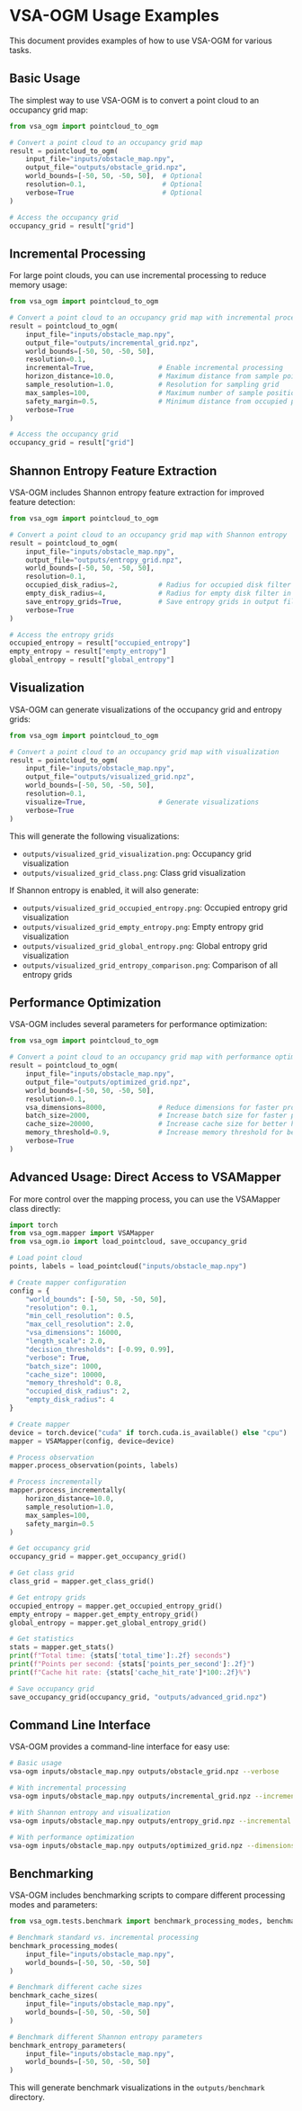 # VSA-OGM Usage Examples

This document provides examples of how to use VSA-OGM for various tasks.

## Basic Usage

The simplest way to use VSA-OGM is to convert a point cloud to an occupancy grid map:

```python
from vsa_ogm import pointcloud_to_ogm

# Convert a point cloud to an occupancy grid map
result = pointcloud_to_ogm(
    input_file="inputs/obstacle_map.npy",
    output_file="outputs/obstacle_grid.npz",
    world_bounds=[-50, 50, -50, 50],  # Optional
    resolution=0.1,                   # Optional
    verbose=True                      # Optional
)

# Access the occupancy grid
occupancy_grid = result["grid"]
```

## Incremental Processing

For large point clouds, you can use incremental processing to reduce memory usage:

```python
from vsa_ogm import pointcloud_to_ogm

# Convert a point cloud to an occupancy grid map with incremental processing
result = pointcloud_to_ogm(
    input_file="inputs/obstacle_map.npy",
    output_file="outputs/incremental_grid.npz",
    world_bounds=[-50, 50, -50, 50],
    resolution=0.1,
    incremental=True,                # Enable incremental processing
    horizon_distance=10.0,           # Maximum distance from sample points
    sample_resolution=1.0,           # Resolution for sampling grid
    max_samples=100,                 # Maximum number of sample positions
    safety_margin=0.5,               # Minimum distance from occupied points for sampling
    verbose=True
)

# Access the occupancy grid
occupancy_grid = result["grid"]
```

## Shannon Entropy Feature Extraction

VSA-OGM includes Shannon entropy feature extraction for improved feature detection:

```python
from vsa_ogm import pointcloud_to_ogm

# Convert a point cloud to an occupancy grid map with Shannon entropy
result = pointcloud_to_ogm(
    input_file="inputs/obstacle_map.npy",
    output_file="outputs/entropy_grid.npz",
    world_bounds=[-50, 50, -50, 50],
    resolution=0.1,
    occupied_disk_radius=2,          # Radius for occupied disk filter in entropy calculation
    empty_disk_radius=4,             # Radius for empty disk filter in entropy calculation
    save_entropy_grids=True,         # Save entropy grids in output file
    verbose=True
)

# Access the entropy grids
occupied_entropy = result["occupied_entropy"]
empty_entropy = result["empty_entropy"]
global_entropy = result["global_entropy"]
```

## Visualization

VSA-OGM can generate visualizations of the occupancy grid and entropy grids:

```python
from vsa_ogm import pointcloud_to_ogm

# Convert a point cloud to an occupancy grid map with visualization
result = pointcloud_to_ogm(
    input_file="inputs/obstacle_map.npy",
    output_file="outputs/visualized_grid.npz",
    world_bounds=[-50, 50, -50, 50],
    resolution=0.1,
    visualize=True,                  # Generate visualizations
    verbose=True
)
```

This will generate the following visualizations:
- `outputs/visualized_grid_visualization.png`: Occupancy grid visualization
- `outputs/visualized_grid_class.png`: Class grid visualization

If Shannon entropy is enabled, it will also generate:
- `outputs/visualized_grid_occupied_entropy.png`: Occupied entropy grid visualization
- `outputs/visualized_grid_empty_entropy.png`: Empty entropy grid visualization
- `outputs/visualized_grid_global_entropy.png`: Global entropy grid visualization
- `outputs/visualized_grid_entropy_comparison.png`: Comparison of all entropy grids

## Performance Optimization

VSA-OGM includes several parameters for performance optimization:

```python
from vsa_ogm import pointcloud_to_ogm

# Convert a point cloud to an occupancy grid map with performance optimization
result = pointcloud_to_ogm(
    input_file="inputs/obstacle_map.npy",
    output_file="outputs/optimized_grid.npz",
    world_bounds=[-50, 50, -50, 50],
    resolution=0.1,
    vsa_dimensions=8000,             # Reduce dimensions for faster processing
    batch_size=2000,                 # Increase batch size for faster processing
    cache_size=20000,                # Increase cache size for better hit rate
    memory_threshold=0.9,            # Increase memory threshold for better performance
    verbose=True
)
```

## Advanced Usage: Direct Access to VSAMapper

For more control over the mapping process, you can use the VSAMapper class directly:

```python
import torch
from vsa_ogm.mapper import VSAMapper
from vsa_ogm.io import load_pointcloud, save_occupancy_grid

# Load point cloud
points, labels = load_pointcloud("inputs/obstacle_map.npy")

# Create mapper configuration
config = {
    "world_bounds": [-50, 50, -50, 50],
    "resolution": 0.1,
    "min_cell_resolution": 0.5,
    "max_cell_resolution": 2.0,
    "vsa_dimensions": 16000,
    "length_scale": 2.0,
    "decision_thresholds": [-0.99, 0.99],
    "verbose": True,
    "batch_size": 1000,
    "cache_size": 10000,
    "memory_threshold": 0.8,
    "occupied_disk_radius": 2,
    "empty_disk_radius": 4
}

# Create mapper
device = torch.device("cuda" if torch.cuda.is_available() else "cpu")
mapper = VSAMapper(config, device=device)

# Process observation
mapper.process_observation(points, labels)

# Process incrementally
mapper.process_incrementally(
    horizon_distance=10.0,
    sample_resolution=1.0,
    max_samples=100,
    safety_margin=0.5
)

# Get occupancy grid
occupancy_grid = mapper.get_occupancy_grid()

# Get class grid
class_grid = mapper.get_class_grid()

# Get entropy grids
occupied_entropy = mapper.get_occupied_entropy_grid()
empty_entropy = mapper.get_empty_entropy_grid()
global_entropy = mapper.get_global_entropy_grid()

# Get statistics
stats = mapper.get_stats()
print(f"Total time: {stats['total_time']:.2f} seconds")
print(f"Points per second: {stats['points_per_second']:.2f}")
print(f"Cache hit rate: {stats['cache_hit_rate']*100:.2f}%")

# Save occupancy grid
save_occupancy_grid(occupancy_grid, "outputs/advanced_grid.npz")
```

## Command Line Interface

VSA-OGM provides a command-line interface for easy use:

```bash
# Basic usage
vsa-ogm inputs/obstacle_map.npy outputs/obstacle_grid.npz --verbose

# With incremental processing
vsa-ogm inputs/obstacle_map.npy outputs/incremental_grid.npz --incremental --horizon 10.0 --verbose

# With Shannon entropy and visualization
vsa-ogm inputs/obstacle_map.npy outputs/entropy_grid.npz --incremental --occupied-disk-radius 2 --empty-disk-radius 4 --save-entropy-grids --visualize --verbose

# With performance optimization
vsa-ogm inputs/obstacle_map.npy outputs/optimized_grid.npz --dimensions 8000 --batch-size 2000 --cache-size 20000 --memory-threshold 0.9 --verbose
```

## Benchmarking

VSA-OGM includes benchmarking scripts to compare different processing modes and parameters:

```python
from vsa_ogm.tests.benchmark import benchmark_processing_modes, benchmark_cache_sizes, benchmark_entropy_parameters

# Benchmark standard vs. incremental processing
benchmark_processing_modes(
    input_file="inputs/obstacle_map.npy",
    world_bounds=[-50, 50, -50, 50]
)

# Benchmark different cache sizes
benchmark_cache_sizes(
    input_file="inputs/obstacle_map.npy",
    world_bounds=[-50, 50, -50, 50]
)

# Benchmark different Shannon entropy parameters
benchmark_entropy_parameters(
    input_file="inputs/obstacle_map.npy",
    world_bounds=[-50, 50, -50, 50]
)
```

This will generate benchmark visualizations in the `outputs/benchmark` directory.
